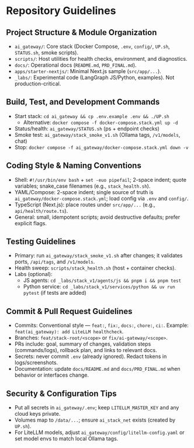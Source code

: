 # Repository Guidelines

## Project Structure & Module Organization
- `ai_gateway/`: Core stack (Docker Compose, `.env`, `config/`, `UP.sh`, `STATUS.sh`, smoke scripts).
- `scripts/`: Host utilities for health checks, environment, and diagnostics.
- `docs/`: Operational docs (`README.md`, `PRD_FINAL.md`).
- `apps/starter-nextjs/`: Minimal Next.js sample (`src/app/...`).
- `_labs/`: Experimental code (LangGraph JS/Python, examples). Not production-critical.

## Build, Test, and Development Commands
- Start stack: `cd ai_gateway && cp .env.example .env && ./UP.sh`
  - Alternative: `docker compose -f docker-compose.stack.yml up -d`
- Status/health: `ai_gateway/STATUS.sh` (ps + endpoint checks)
- Smoke test: `ai_gateway/stack_smoke_v1.sh` (Ollama tags, `/v1/models`, chat)
- Stop: `docker compose -f ai_gateway/docker-compose.stack.yml down -v`

## Coding Style & Naming Conventions
- Shell: `#!/usr/bin/env bash` + `set -euo pipefail`; 2-space indent; quote variables; snake_case filenames (e.g., `stack_health.sh`).
- YAML/Compose: 2-space indent; single source of truth is `ai_gateway/docker-compose.stack.yml`; load config via `.env` and `config/`.
- TypeScript (Next.js): place routes under `src/app/...` (e.g., `api/health/route.ts`).
- General: small, idempotent scripts; avoid destructive defaults; prefer explicit flags.

## Testing Guidelines
- Primary: run `ai_gateway/stack_smoke_v1.sh` after changes; it validates ports, `/api/tags`, and `/v1/models`.
- Health sweep: `scripts/stack_health.sh` (host + container checks).
- Labs (optional):
  - JS agents: `cd _labs/stack_v1/agents/js && pnpm i && pnpm test`
  - Python service: `cd _labs/stack_v1/services/python && uv run pytest` (if tests are added)

## Commit & Pull Request Guidelines
- Commits: Conventional style — `feat:`, `fix:`, `docs:`, `chore:`, `ci:`. Example: `feat(ai_gateway): add LiteLLM healthcheck`.
- Branches: `feat/stack-root/<scope>` or `fix/ai-gateway/<scope>`.
- PRs include: goal, summary of changes, validation steps (commands/logs), rollback plan, and links to relevant docs.
- Secrets: never commit `.env` (already ignored). Redact tokens in logs/screenshots.
- Documentation: update `docs/README.md` and `docs/PRD_FINAL.md` when behavior or interfaces change.

## Security & Configuration Tips
- Put all secrets in `ai_gateway/.env`; keep `LITELLM_MASTER_KEY` and any cloud keys private.
- Volumes map to `/data/...`; ensure `ai_stack_net` exists (created by `UP.sh`).
- For LiteLLM models, adjust `ai_gateway/config/litellm-config.yaml` or set model envs to match local Ollama tags.
